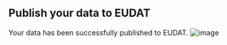 Publish your data to EUDAT
--------------------------

Your data has been successfully published to EUDAT.
![image](https://user-images.githubusercontent.com/63742994/114579564-44dbcd00-9c7e-11eb-8057-c47b63d247b7.png)
